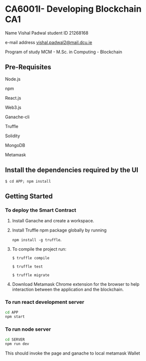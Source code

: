 # CA6001I- Developing Blockchain CA1

Name	            Vishal Padwal
student ID          21268168

e-mail address	  vishal.padwal2@mail.dcu.ie 

Program of study  MCM - M.Sc. in Computing - Blockchain



## Pre-Requisites 
Node.js

npm

React.js

Web3.js

Ganache-cli

Truffle

Solidity

MongoDB

Metamask

## Install the dependencies required by the UI



   ```$ cd APP; npm install```


## Getting Started

### To deploy the Smart Contract

1. Install Ganache and create a workspace.
2. Install Truffle npm package globally by running

    ```npm install -g truffle```.

3. To compile the project run:

    ```$ truffle compile```



    ```$ truffle test```



    ```$ truffle migrate```


4. Download Metamask Chrome extension for the browser to help interaction between the application and the blockchain.


### To run react development server

```bash
cd APP
npm start
```

### To run node server
```bash
cd SERVER
npm run dev
```
This should invoke the page and ganache to local metamask Wallet

